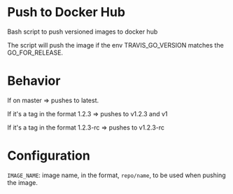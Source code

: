 # Push to Docker Hub
Bash script to push versioned images to docker hub

The script will push the image if the env TRAVIS_GO_VERSION matches the GO_FOR_RELEASE.

# Behavior

If on master => pushes to latest.

If it's a tag in the format 1.2.3 => pushes to v1.2.3 and v1

If it's a tag in the format 1.2.3-rc => pushes to v1.2.3-rc

# Configuration

`IMAGE_NAME`: image name, in the format, `repo/name`, to be used when pushing the image.
